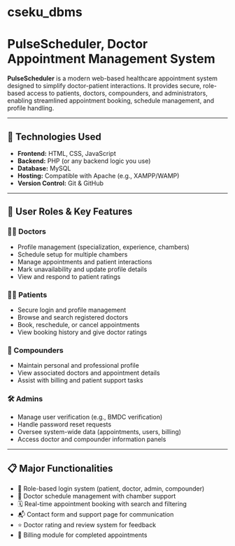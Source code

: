 ﻿# cseku_dbms
# PulseScheduler, Doctor Appointment Management System

**PulseScheduler** is a modern web-based healthcare appointment system designed to simplify doctor-patient interactions. It provides secure, role-based access to patients, doctors, compounders, and administrators, enabling streamlined appointment booking, schedule management, and profile handling.

---

## 🔧 Technologies Used

- **Frontend:** HTML, CSS, JavaScript
- **Backend:** PHP (or any backend logic you use)
- **Database:** MySQL
- **Hosting:** Compatible with Apache (e.g., XAMPP/WAMP)
- **Version Control:** Git & GitHub

---

## 👥 User Roles & Key Features

### 👨‍⚕️ Doctors
- Profile management (specialization, experience, chambers)
- Schedule setup for multiple chambers
- Manage appointments and patient interactions
- Mark unavailability and update profile details
- View and respond to patient ratings

### 🧑‍⚕️ Patients
- Secure login and profile management
- Browse and search registered doctors
- Book, reschedule, or cancel appointments
- View booking history and give doctor ratings

### 🧪 Compounders
- Maintain personal and professional profile
- View associated doctors and appointment details
- Assist with billing and patient support tasks

### 🛠 Admins
- Manage user verification (e.g., BMDC verification)
- Handle password reset requests
- Oversee system-wide data (appointments, users, billing)
- Access doctor and compounder information panels

---

## 📋 Major Functionalities

- 🔐 Role-based login system (patient, doctor, admin, compounder)
- 📅 Doctor schedule management with chamber support
- 🗓 Real-time appointment booking with search and filtering
- 📬 Contact form and support page for communication
- ⭐ Doctor rating and review system for feedback
- 🧾 Billing module for completed appointments
